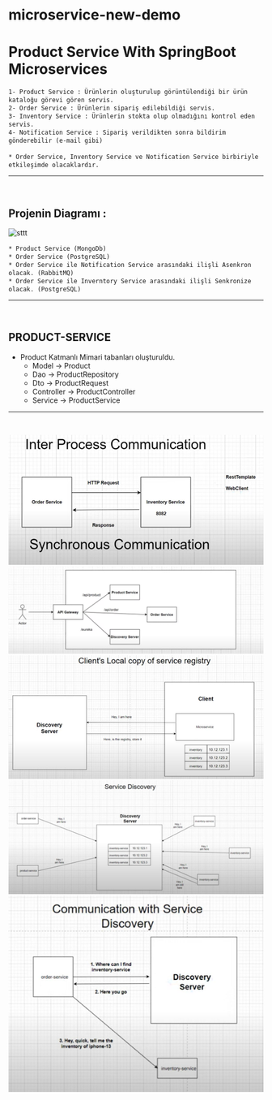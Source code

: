 # microservice-new-demo

# Product Service With SpringBoot Microservices

    1- Product Service : Ürünlerin oluşturulup görüntülendiği bir ürün kataloğu görevi gören servis. 
    2- Order Service : Ürünlerin sipariş edilebildiği servis.
    3- Inventory Service : Ürünlerin stokta olup olmadığını kontrol eden servis. 
    4- Notification Service : Sipariş verildikten sonra bildirim gönderebilir (e-mail gibi)

    * Order Service, Inventory Service ve Notification Service birbiriyle etkileşimde olacaklardır.

   <hr> <br>

 ## Projenin Diagramı : 
    
   ![sttt](https://user-images.githubusercontent.com/96151920/176319634-fc40477c-f40e-4304-bb74-555b03d5ed96.JPG)
    
    * Product Service (MongoDb)
    * Order Service (PostgreSQL)
    * Order Service ile Notification Service arasındaki ilişli Asenkron olacak. (RabbitMQ)
    * Order Service ile Inverntory Service arasındaki ilişli Senkronize olacak. (PostgreSQL)

<hr> <br>

## PRODUCT-SERVICE

* Product Katmanlı Mimari tabanları oluşturuldu. 
  * Model -> Product
  * Dao -> ProductRepository 
  * Dto -> ProductRequest
  * Controller -> ProductController
  * Service -> ProductService 

<hr><br>

   ![sttt](https://github.com/ibrahimdoss/microservice-new-demo/blob/main/images/github_add.png)
   ![sttt](https://github.com/ibrahimdoss/microservice-new-demo/blob/main/images/Screenshot%202023-01-29%20153858.png)
   ![sttt](https://github.com/ibrahimdoss/microservice-new-demo/blob/main/images/Screenshot%202023-01-29%20153814.png)
   ![sttt](https://github.com/ibrahimdoss/microservice-new-demo/blob/main/images/Screenshot%202023-01-29%20153802.png)
   ![sttt](https://github.com/ibrahimdoss/microservice-new-demo/blob/main/images/Screenshot%202023-01-29%20153639.png)
  


